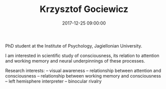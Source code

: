 ﻿---
layout: post
title:  "Krzysztof Gociewicz"
name: Krzysztof
surname: Gociewicz
date:   2017-12-25 09:00:00
categories: people
image-file: /images/people/kgociewicz.jpeg
category: clab
mail: k.gociewicz@gmail.com
website:
twitter:
researchgate:
---

PhD student at the Institute of Psychology, Jagiellonian University.

I am interested in scientific study of consciousness, its relation to attention and working memory and neural underpinnings of these processes.

Research interests:
– visual awareness
– relationship between attention and consciousness
– relationship between working memory and consciousness
– left hemisphere interpreter
– binocular rivalry

